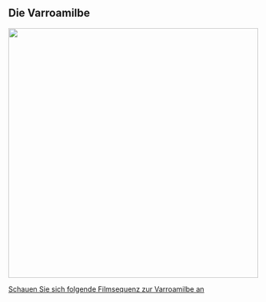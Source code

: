 ## Die Varroamilbe

<img src="https://aristabeeresearch.org/wp-content/uploads/2013/05/Varroa-Mite-Gilles-San-Martin-1024x685.jpg" width="500" align="center">

[Schauen Sie sich folgende Filmsequenz zur Varroamilbe an](https://www.youtube.com/watch?v=teopiu9VYBA)
